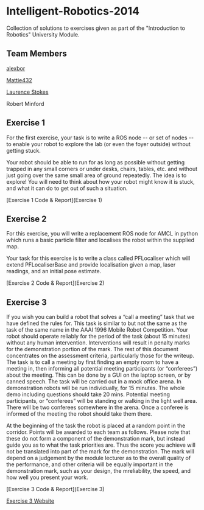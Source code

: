 # Intelligent-Robotics-2014
Collection of solutions to exercises given as part of the "Introduction to Robotics" University Module.

## Team Members

[alexbor](https://github.com/alexbor)

[Mattie432](https://github.com/Mattie432)

[Laurence Stokes](https://github.com/LaurenceStokes)

Robert Minford

## Exercise 1
For the first exercise, your task is to write a ROS node -- or set of nodes -- to enable your robot to explore the lab (or even the foyer outside) without getting stuck.

Your robot should be able to run for as long as possible without getting trapped in any small corners or under desks, chairs, tables, etc. and without just going over the same small area of ground repeatedly. The idea is to explore! You will need to think about how your robot might know it is stuck, and what it can do to get out of such a situation.

[Exercise 1 Code & Report](Exercise 1)


## Exercise 2
For this exercise, you will write a replacement ROS node for AMCL in python which runs a basic particle filter and localises the robot within the supplied map.

Your task for this exercise is to write a class called PFLocaliser which will extend PFLocaliserBase and provide localisation given a map, laser readings, and an initial pose estimate.

[Exercise 2 Code & Report](Exercise 2)


## Exercise 3
If you wish you can build a robot that solves a “call a meeting” task that we have defined the rules for. This task is similar to but not the same as the task of the same name in the AAAI 1996 Mobile Robot Competition. Your robot should operate reliably for the period of the task (about 15 minutes) without any human intervention. Interventions will result in penalty marks for the demonstration portion of the mark. The rest of this document concentrates on the assessment criteria, particularly those for the writeup. The task is to call a meeting by first finding an empty room to have a meeting in, then informing all potential meeting participants (or “conferees”) about the meeting. This can be done by a GUI on the laptop screen, or by canned speech. The task will be carried out in a mock office arena. In demonstration robots will be run individually, for 15 minutes. The whole demo including questions should take 20 mins. Potential meeting participants, or “conferees” will be standing or walking in the light well area. There will be two conferees somewhere in the arena. Once a conferee is informed of the meeting the robot should take them there.

At the beginning of the task the robot is placed at a random point in the corridor. Points will be awarded to each team as follows. Please note that these do not form a component of the demonstration mark, but instead guide you as to what the task priorities are. Thus the score you achieve will not be translated into part of the mark for the demonstration. The mark will depend on a judgement by the module lecturer as to the overall quality of the performance, and other criteria will be equally important in the demonstration mark, such as your design, the mreliability, the speed, and how well you present your work.

[Exercise 3 Code & Report](Exercise 3)

[Exercise 3 Website](https://mattie432.github.io/Intelligent-Robotics-2014/)
